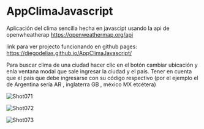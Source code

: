 # AppClimaJavascript
Aplicación del clima  sencilla hecha en javascipt usando la api de  openwheatherap https://openweathermap.org/api


link para ver projecto funcionando en github pages: https://diegodelias.github.io/AppClimaJavascript/


Para  buscar  clima de una ciudad hacer clic en el botón cambiar ubicación y enla ventana modal que sale ingresar la ciudad y el pais. Tener
en cuenta que el pais que debe ingresarse con su código respectivo (por el ejemplo el de Argentina sería AR , inglaterra GB , méxico MX etcétera)

![Shot071](https://user-images.githubusercontent.com/34484881/74471244-aa67da00-4e7e-11ea-88b5-371c1afb9f51.png)

![Shot072](https://user-images.githubusercontent.com/34484881/74471507-0f233480-4e7f-11ea-955d-82ab5ba3cdb8.png)


![Shot073](https://user-images.githubusercontent.com/34484881/74471697-6c1eea80-4e7f-11ea-94a5-dc212a6e6489.png)

